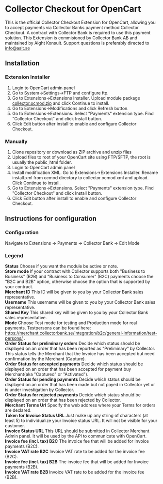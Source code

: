 # Collector Checkout for OpenCart

This is the official Collector Checkout Extension for OpenCart, allowing you to accept payments via Collector Banks payment method Collector Checkout. A contract with Collector Bank is required to use this payment solution. This Extension is commisioned by Collector Bank AB and maintained by Aight Konsult. Support questions is preferably directed to info@aait.se 

## Installation

### Extension Installer
1. Login to OpenCart admin panel
2. Go to System->Settings->FTP and configure ftp.
3. Go to Extensions->Extensions Installer. Upload module package [collector.ocmod.zip][package] and click Continue to install.
4. Go to Extensions->Modifications and click Refresh button.
5. Go to Extensions->Extensions. Select "Payments" extension type. Find "Collector Checkout" and click Install button.
6. Click Edit button after install to enable and configure Collector Checkout.

### Manually
1. Clone repository or download as ZIP archive and unzip files
2. Upload files to root of your OpenCart site using FTP/SFTP, the root is usually the public_html folder.
3. Login to OpenCart admin panel
4. Install modification XML. Go to Extensions->Extensions Installer. Rename install.xml from ocmod directory to collector.ocmod.xml and upload. Click Continue to install.
5. Go to Extensions->Extensions. Select "Payments" extension type. Find "Collector Checkout" and click Install button.
6. Click Edit button after install to enable and configure Collector Checkout.

[package]: https://github.com/AAITSE/collector-checkout-opencart/raw/master/ocmod/collector.ocmod.zip

## Instructions for configuration

### Configuration
Navigate to Extensions -> Payments -> Collector Bank -> Edit Mode

### Legend

**Status** Choose if you want the module be active or note.  
**Store mode** If your contract with Collector supports both "Business to Business" (B2B) and "Business to Consumer" (B2C) payments choose the "B2C and B2B" option, otherwise choose the option that is supported by your contract.  
**Merchant ID** This ID will be given to you by your Collector Bank sales representative.  
**Username** This username will be given to you by your Collector Bank sales representative.  
**Shared Key** This shared key will be given to you by your Collector Bank sales representative.  
**Mode** Choose Test mode for testing and Production mode for real payments. 
Testpersons can be found here: https://merchant.collectorbank.se/integration/b2c/general-information/test-persons/ .  
**Order Status for preliminary orders**  Decide which status should be displayed on an order that has been reported as "Preliminary" by Collector.  This status tells the Merchant that the Invoice has been accepted but need confirmation by the Merchant (Capture).  
**Order Status for accepted payments** Decide which status should be displayed on an order that has been accepted for payment buy Merchant(aka "Captured" or "Activated").  
**Order Status for pending payments** Decide which status should be displayed on an order that has been made but not payed in Collector yet or is under investigation by Collector.  
**Order Status for rejected payments** Decide which status should be displayed on an order that has been rejected by Collector.  
**Merchant Terms Url** Specify the web address where your Terms for orders are declared.  
**Token for Invoice Status URL** Just make up any string of characters (at least 5) to individualize your Invoice status URL. It will not be visible for your customer.  
**Invoice Status URL** This URL should be submitted in Collector Merchant Admin panel. It will be used by the API to communicate with OpenCart.  
**Invoice fee (incl. tax) B2C** The invoice fee that will be added for Invoice payments (B2C).  
**Invoice VAT rate B2C** Invoice VAT rate to be added for the invoice fee (B2C).  
**Invoice fee (incl. tax) B2B** The invoice fee that will be added for Invoice payments (B2B).  
**Invoice VAT rate B2B** Invoice VAT rate to be added for the invoice fee (B2B).  
